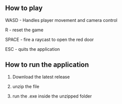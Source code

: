 ## How to play
WASD - Handles player movement and camera control

R - reset the game

SPACE - fire a raycast to open the red door

ESC - quits the application

## How to run the application
1. Download the latest release

2. unzip the file

3. run the .exe inside the unzipped folder
